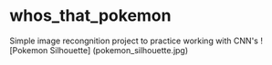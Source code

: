 # whos_that_pokemon
Simple image recongnition project to practice working with CNN's
![Pokemon Silhouette] (pokemon_silhouette.jpg)
